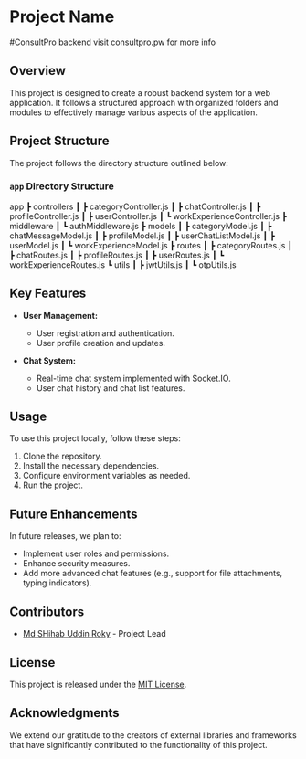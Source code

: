 # Project Name
#ConsultPro backend
visit consultpro.pw for more info
## Overview

This project is designed to create a robust backend system for a web application. It follows a structured approach with organized folders and modules to effectively manage various aspects of the application.

## Project Structure

The project follows the directory structure outlined below:

### `app` Directory Structure
app
┣ controllers
┃ ┣ categoryController.js
┃ ┣ chatController.js
┃ ┣ profileController.js
┃ ┣ userController.js
┃ ┗ workExperienceController.js
┣ middleware
┃ ┗ authMiddleware.js
┣ models
┃ ┣ categoryModel.js
┃ ┣ chatMessageModel.js
┃ ┣ profileModel.js
┃ ┣ userChatListModel.js
┃ ┣ userModel.js
┃ ┗ workExperienceModel.js
┣ routes
┃ ┣ categoryRoutes.js
┃ ┣ chatRoutes.js
┃ ┣ profileRoutes.js
┃ ┣ userRoutes.js
┃ ┗ workExperienceRoutes.js
┗ utils
┃ ┣ jwtUtils.js
┃ ┗ otpUtils.js


## Key Features

- **User Management:**
  - User registration and authentication.
  - User profile creation and updates.

- **Chat System:**
  - Real-time chat system implemented with Socket.IO.
  - User chat history and chat list features.

## Usage

To use this project locally, follow these steps:

1. Clone the repository.
2. Install the necessary dependencies.
3. Configure environment variables as needed.
4. Run the project.

## Future Enhancements

In future releases, we plan to:

- Implement user roles and permissions.
- Enhance security measures.
- Add more advanced chat features (e.g., support for file attachments, typing indicators).

## Contributors

- [Md SHihab Uddin Roky](https://github.com/mdshihabuddinroky) - Project Lead

## License

This project is released under the [MIT License](LICENSE).

## Acknowledgments

We extend our gratitude to the creators of external libraries and frameworks that have significantly contributed to the functionality of this project.


